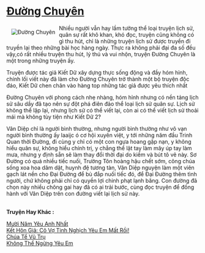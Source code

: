 <a href="https://utruyen.com/duong-chuyen/20867/" title="Đường Chuyên"><h1>Đường Chuyên</h1></a><div style="display:table"><img align="right" style="float: left; padding: 10px;" src="https://utruyen.com/images/story/200x260/duong-chuyen.jpg" alt="Đường Chuyên">Nhiều người vẫn hay lầm tưởng thể loại truyện lịch sử, quân sự rất khô khan, khó đọc, truyện cũng không có gì thu hút, chỉ là những truyện lịch sử được truyền đi truyền lại theo những bài học hàng ngày. Thực ra không phải đại đa số đều vậy,có rất nhiều truyện thu hút, lý thú và vui nhộn, truyện Đường Chuyên là một trong những truyện ấy.<p></p>Truyện được tác giả Kiết Dữ xây dựng thực sống động và đầy hóm hỉnh, chính lối viết này đã làm cho Đường Chuyên trở thành một bộ truyện độc đáo, Kiết Dữ chen chân vào hàng top những tác giả được yêu thích nhất <p></p>Đường Chuyên với phong cách nhẹ nhàng, hóm hỉnh nhưng có nền tảng lịch sử sâu dầy đã tạo nên sự đột phá điên đảo thể loại lịch sử quân sự. Lịch sử không thể lặp lại, nhưng lịch sử có thể viết lại, còn ai có thể viết lịch sử thoải mái mà không tùy tiện như Kiết Dữ 2?<p></p>Vân Diệp chỉ là người bình thường, nhưng người bình thường như vô vạn người bình thường ấy laaijc ó cơ hội xuyên việt, y tới những năm đầu Trinh Quan thời Đường, đi cùng y chỉ có một con ngựa hoang gặp nạn, y không hiểu quân sự, không hiểu chính trị, y chẳng thể lật tay làm mây úp tay làm mưa, nhưng y định sẵn sẽ làm thay đổi thời đại do kiếm và bút tô vẽ này. Sơ Đường có quá nhiều tiếc nuối, Trường Tôn hoàng hậu chết sớm, công chúa sống xoa hoa dâm dật, huynh đệ tương tàn, Vân Diệp nguyện làm một viên gạch lát nền cho Đại Đường để bù đắp nuối tiếc đó, để Đại Đường thêm tình người, chứ không phải chỉ có quyền lợi chinh phạt lạnh băng. Con đường đã chọn này nhiều chông gai hay đã có ai trải bước, cùng đọc truyện để đồng hành với Vân Diệp trên con đường viết lại lịch sử này.</div><p><br><b>Truyện Hay Khác :</b></p><a href="https://utruyen.com/muoi-nam-yeu-anh-nhat/15060/" alt="Mười Năm Yêu Anh Nhất">Mười Năm Yêu Anh Nhất</a><br/><a href="https://truyenngontinhay.wordpress.com/2019/10/03/ket-hon-gia-co-vo-tinh-nghich-yeu-em-mat-roi/" alt="Kết Hôn Giả: Cô Vợ Tinh Nghịch Yêu Em Mất Rồi!">Kết Hôn Giả: Cô Vợ Tinh Nghịch Yêu Em Mất Rồi!</a><br/><a href="https://truyenngontinhay.wordpress.com/2019/10/03/chua-te-vu-tru/" alt="Chúa Tể Vũ Trụ">Chúa Tể Vũ Trụ</a><br/><a href="https://truyenngontinhay.wordpress.com/2019/10/03/khong-the-ngung-yeu-em/" alt="Không Thể Ngừng Yêu Em">Không Thể Ngừng Yêu Em</a><br/>